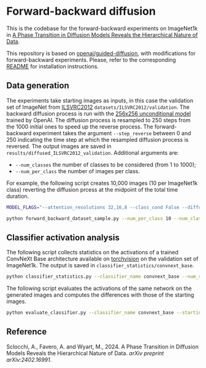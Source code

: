# Forward-backward diffusion

This is the codebase for the forward-backward experiments on ImageNet1k in [A Phase Transition in Diffusion Models Reveals the Hierarchical Nature of Data](https://arxiv.org/abs/2402.16991).

This repository is based on [openai/guided-diffusion](https://github.com/openai/guided-diffusion), with modifications for forward-backward experiments. Please, refer to the corresponding [README](https://github.com/openai/guided-diffusion/blob/main/README.md) for installation instructions.  


## Data generation

The experiments take starting images as inputs, in this case the validation set of ImageNet from [ILSVRC2012](https://www.image-net.org/challenges/LSVRC/2012/) `datasets/ILSVRC2012/validation`.
The backward diffusion process is run with the [256x256 unconditional model](https://openaipublic.blob.core.windows.net/diffusion/jul-2021/256x256_diffusion_uncond.pt) trained by OpenAI.
The diffusion process is resampled to 250 steps from the 1000 initial ones to speed up the reverse process. The forward-backward experiment takes the argument `--step_reverse` between 0 and 250 indicating the time step at which the resampled diffusion process is reversed.
The output images are saved in `results/diffused_ILSVRC2012_validation`.
Additional arguments are:
* `--num_classes` the number of classes to be considered (from 1 to 1000);
* `--num_per_class` the number of images per class.

For example, the following script creates 10,000 images (10 per ImageNet1k class) reverting the diffusion prcess at the midpoint of the total time duration.

```bash
MODEL_FLAGS="--attention_resolutions 32,16,8 --class_cond False --diffusion_steps 1000 --image_size 256 --learn_sigma True --noise_schedule linear --num_channels 256 --num_head_channels 64 --num_res_blocks 2 --resblock_updown True --use_fp16 True --use_scale_shift_norm True"

python forward_backward_dataset_sample.py --num_per_class 10 --num_classes 1000 --batch_size 32 --timestep_respacing 250 --model_path models/256x256_diffusion_uncond.pt $MODEL_FLAGS --data_dir datasets/ILSVRC2012/validation --step_reverse 125
```

## Classifier activation analysis

The following script collects statistics on the activations of a trained ConvNeXt Base architecture available on [torchvision](https://pytorch.org/vision/main/models/convnext.html) on the validation set of ImageNet1k. The output is saved in `classifier_statistics/convnext_base`.

```bash
python classifier_statistics.py --classifier_name convnext_base --num_samples 10000 --batch_size 128 --data_dir datasets/ILSVRC2012/validation
```

The following script evaluates the activations of the same network on the generated images and computes the differences with those of the starting images.

```bash
python evaluate_classifier.py --classifier_name convnext_base --starting_data_dir datasets/ILSVRC2012/validation --time_series 125 --batch_size 128
```

## Reference

Sclocchi, A., Favero, A. and Wyart, M., 2024. A Phase Transition in Diffusion Models Reveals the Hierarchical Nature of Data. *arXiv preprint arXiv:2402.16991*.
